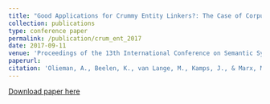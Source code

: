 ```yaml
---
title: "Good Applications for Crummy Entity Linkers?: The Case of Corpus Selection in Digital Humanities"
collection: publications
type: conference paper
permalink: /publication/crum_ent_2017
date: 2017-09-11
venue: 'Proceedings of the 13th International Conference on Semantic Systems'
paperurl: 
citation: 'Olieman, A., Beelen, K., van Lange, M., Kamps, J., & Marx, M. (2017). <i>Good Applications for Crummy Entity Linkers? The Case of Corpus Selection in Digital Humanities.</i> In Proceedings of the 13th International Conference on Semantic Systems ACM.'
---
```


[Download paper here](https://arxiv.org/pdf/1708.01162.pdf)
